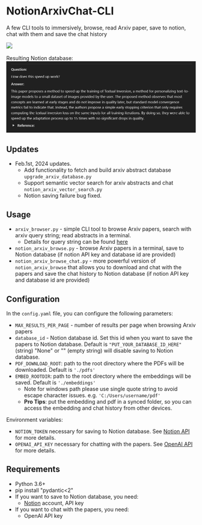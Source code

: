 # NotionArxivChat-CLI

A few CLI tools to immersively, browse, read Arxiv paper, save to notion, chat with them and save the chat history

![](media/arxiv_chat_demo.gif)

Resulting Notion database:
![](media/Notion_record.png)

## Updates 
* Feb.1st, 2024 updates. 
  * Add functionality to fetch and build arxiv abstract database `upgrade_arxiv_database.py`
  * Support semantic vector search for arxiv abstracts and chat `notion_arxiv_vector_search.py`
  * Notion saving failure bug fixed. 

## Usage
* `arxiv_browser.py` - simple CLI tool to browse Arxiv papers, search with arxiv query string; read abstracts in a terminal. 
  * Details for query string can be found [here](https://info.arxiv.org/help/api/user-manual.html#Appendices)
* `notion_arxiv_browse.py` - browse Arxiv papers in a terminal, save to Notion database (if notion API key and database id are provided)
* `notion_arxiv_browse_chat.py` - more powerful version of `notion_arxiv_browse` that allows you to download and chat with the papers and save the chat history to Notion database (if notion API key and database id are provided)

## Configuration

In the `config.yaml` file, you can configure the following parameters:
* `MAX_RESULTS_PER_PAGE` - number of results per page when browsing Arxiv papers
* `database_id` - Notion database id. Set this id when you want to save the papers to Notion database. Default is `"PUT_YOUR_DATABASE_ID_HERE"` (string) "None" or "" (empty string) will disable saving to Notion database.
* `PDF_DOWNLOAD_ROOT`: path to the root directory where the PDFs will be downloaded. Default is `'./pdfs'`
* `EMBED_ROOTDIR`: path to the root directory where the embeddings will be saved. Default is `'./embeddings'`
  * Note for windows path please use single quote string to avoid escape character issues. e.g. `'C:/Users/username/pdf'`
  * **Pro Tips**: put the embedding and pdf in a synced folder, so you can access the embedding and chat history from other devices.   

Environment variables:
* `NOTION_TOKEN` necessary for saving to Notion database. See [Notion API](https://developers.notion.com/docs/getting-started) for more details.
* `OPENAI_API_KEY` necessary for chatting with the papers. See [OpenAI API](https://platform.openai.com/account/api-keys) for more details.

## Requirements

- Python 3.6+
- pip install "pydantic<2"
- If you want to save to Notion database, you need:
  - [Notion](https://www.notion.so/) account, API key
- If you want to chat with the papers, you need:
  - OpenAI API key
